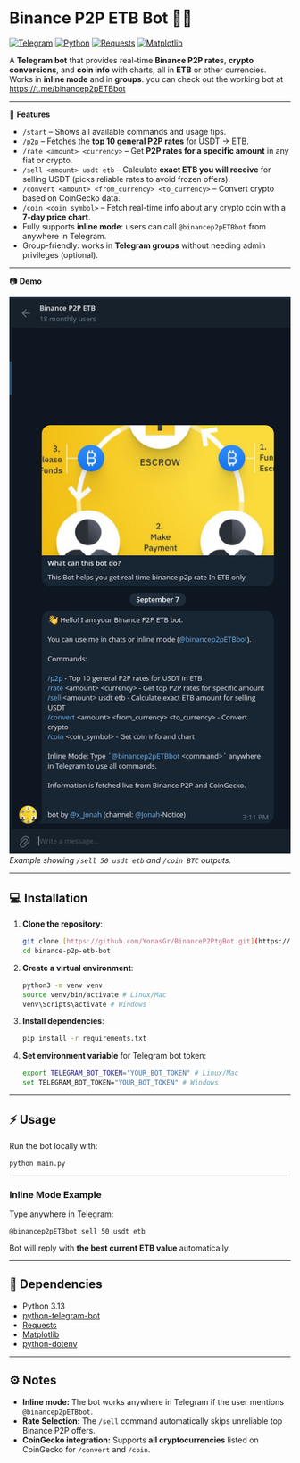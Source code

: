 # Binance P2P ETB Bot 🤖💱

[![Telegram](https://img.shields.io/badge/Telegram-Bot-blue?logo=telegram)](https://t.me/binancep2pETBbot)
[![Python](https://img.shields.io/badge/Python-3.13-blue?logo=python)](https://www.python.org/)
[![Requests](https://img.shields.io/badge/Requests-2.31.0-orange)](https://docs.python-requests.org/en/latest/)
[![Matplotlib](https://img.shields.io/badge/Matplotlib-3.9.1-purple?logo=matplotlib)](https://matplotlib.org/)


A **Telegram bot** that provides real-time **Binance P2P rates**, **crypto conversions**, and **coin info** with charts, all in **ETB** or other currencies. Works in **inline mode** and in **groups**. you can check out the working bot at https://t.me/binancep2pETBbot

---

🚀 **Features**

* `/start` – Shows all available commands and usage tips.
* `/p2p` – Fetches the **top 10 general P2P rates** for USDT → ETB.
* `/rate <amount> <currency>` – Get **P2P rates for a specific amount** in any fiat or crypto.
* `/sell <amount> usdt etb` – Calculate **exact ETB you will receive** for selling USDT (picks reliable rates to avoid frozen offers).
* `/convert <amount> <from_currency> <to_currency>` – Convert crypto based on CoinGecko data.
* `/coin <coin_symbol>` – Fetch real-time info about any crypto coin with a **7-day price chart**.
* Fully supports **inline mode**: users can call `@binancep2pETBbot` from anywhere in Telegram.
* Group-friendly: works in **Telegram groups** without needing admin privileges (optional).

---

📷 **Demo**

![Bot Demo](assets/p2pdemo.png)
*Example showing `/sell 50 usdt etb` and `/coin BTC` outputs.*

---

## 💻 Installation

1.  **Clone the repository**:
    ```bash
    git clone [https://github.com/YonasGr/BinanceP2PtgBot.git](https://github.com/YonasGr/BinanceP2PtgBot.git)
    cd binance-p2p-etb-bot
    ```

2.  **Create a virtual environment**:
    ```bash
    python3 -m venv venv
    source venv/bin/activate # Linux/Mac
    venv\Scripts\activate # Windows
    ```

3.  **Install dependencies**:
    ```bash
    pip install -r requirements.txt
    ```

4.  **Set environment variable** for Telegram bot token:
    ```bash
    export TELEGRAM_BOT_TOKEN="YOUR_BOT_TOKEN" # Linux/Mac
    set TELEGRAM_BOT_TOKEN="YOUR_BOT_TOKEN" # Windows
    ```

---

## ⚡ Usage

Run the bot locally with:

```bash
python main.py
````

-----

### Inline Mode Example

Type anywhere in Telegram:

```
@binancep2pETBbot sell 50 usdt etb
```

Bot will reply with **the best current ETB value** automatically.

-----

## 🔧 Dependencies

  * Python 3.13
  * [python-telegram-bot](https://github.com/python-telegram-bot/python-telegram-bot)
  * [Requests](https://docs.python-requests.org/)
  * [Matplotlib](https://matplotlib.org/)
  * [python-dotenv](https://github.com/theskumar/python-dotenv)

-----

## ⚙️ Notes

  * **Inline mode:** The bot works anywhere in Telegram if the user mentions `@binancep2pETBbot`.
  * **Rate Selection:** The `/sell` command automatically skips unreliable top Binance P2P offers.
  * **CoinGecko integration:** Supports **all cryptocurrencies** listed on CoinGecko for `/convert` and `/coin`.

<!-- end list -->

```
```
